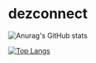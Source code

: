 
# dezconnect

![Anurag's GitHub stats](https://github-readme-stats.vercel.app/api?username=dezconnect&theme=cobalt&show_icons=true)

[![Top Langs](https://github-readme-stats.vercel.app/api/top-langs/?username=dezconnect&layout=compact)](https://github.com/anuraghazra/github-readme-stats)
